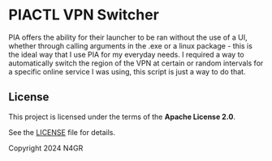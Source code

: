 # PIACTL VPN Switcher
PIA offers the ability for their launcher to be ran without the use of a UI, whether through calling arguments in the .exe or a linux package - this is the ideal way that I use PIA for my everyday needs. I required a way to automatically switch the region of the VPN at certain or random intervals for a specific online service I was using, this script is just a way to do that.

## License

This project is licensed under the terms of the **Apache License 2.0**.

See the [LICENSE](https://opensource.org/licenses/Apache-2.0) file for details.

Copyright 2024 N4GR
